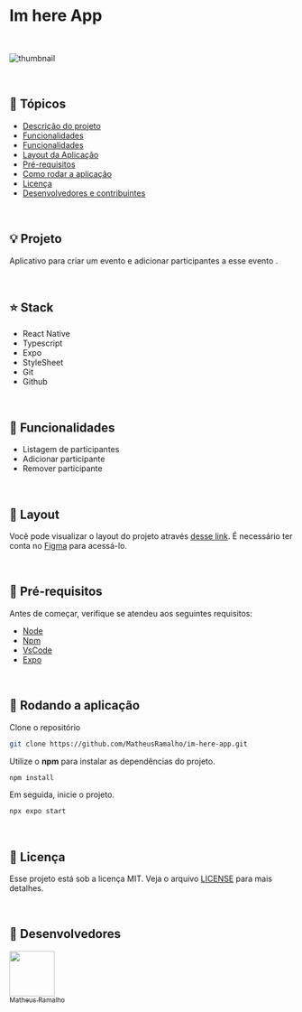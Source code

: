 # Im here App

<br />

![thumbnail](.github/thumbnail.png?style=flat)

<br />


## 📌 Tópicos

- [Descrição do projeto](#-projeto)
- [Funcionalidades](#-stack)
- [Funcionalidades](#-funcionalidades)
- [Layout da Aplicação](#-layout)
- [Pré-requisitos](#-pré-requisitos)
- [Como rodar a aplicação](#-rodando-a-aplicação)
- [Licença](#-licença)
- [Desenvolvedores e contribuintes](#-Desenvolvedores)

<br />

## 💡 Projeto

Aplicativo para criar um evento e adicionar participantes a esse evento .

<br />

## ⭐ Stack

- React Native
- Typescript
- Expo
- StyleSheet
- Git
- Github

<br />

## 🧰 Funcionalidades

- Listagem de participantes
- Adicionar participante
- Remover participante

<br />

## 🔖 Layout

Você pode visualizar o layout do projeto através [desse link](). É necessário ter conta no [Figma](http://figma.com/) para acessá-lo.

<br />

## 🛟 Pré-requisitos

Antes de começar, verifique se atendeu aos seguintes requisitos:

- [Node](https://nodejs.org)
- [Npm](https://www.npmjs.com/)
- [VsCode](https://code.visualstudio.com/)
- [Expo](https://play.google.com/store/apps/details?id=host.exp.exponent&pcampaignid=web_share)

<br />

## 🎯 Rodando a aplicação

Clone o repositório

```bash
git clone https://github.com/MatheusRamalho/im-here-app.git
```

Utilize o **npm** para instalar as dependências do projeto.

```bash
npm install
```

Em seguida, inicie o projeto.

```bash
npx expo start
```

<br />

## 📝 Licença

Esse projeto está sob a licença MIT. Veja o arquivo [LICENSE](LICENSE.md) para mais detalhes.

<br />

## 🧠 Desenvolvedores

[<img src="https://avatars.githubusercontent.com/u/15633283?v=4" width=80> <br><sub>Matheus Ramalho</sub>](https://github.com/MatheusRamalho)
